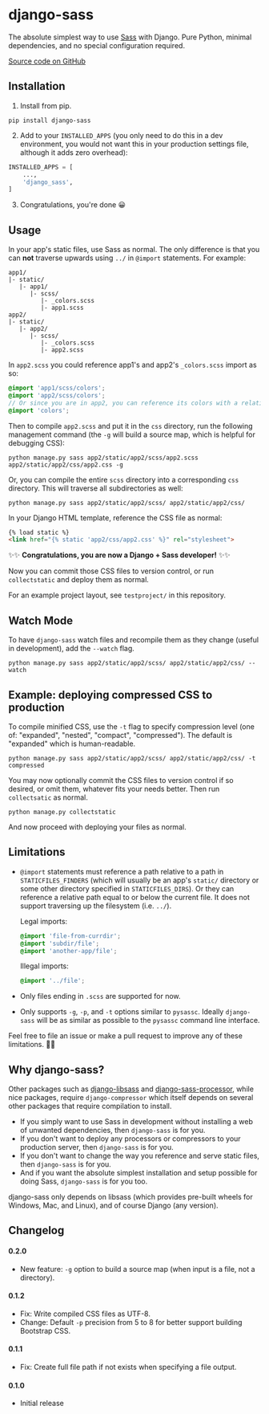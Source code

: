 django-sass
===========

The absolute simplest way to use [Sass](https://sass-lang.com/) with Django.
Pure Python, minimal dependencies, and no special configuration required.

[Source code on GitHub](https://github.com/coderedcorp/wagtail-cache)


Installation
------------

1. Install from pip.

```
pip install django-sass
```

2. Add to your `INSTALLED_APPS` (you only need to do this in a dev environment,
you would not want this in your production settings file, although it adds zero
overhead):

```python
INSTALLED_APPS = [
    ...,
    'django_sass',
]
```

3. Congratulations, you're done 😀


Usage
-----

In your app's static files, use Sass as normal. The only difference is that
you can **not** traverse upwards using `../` in `@import` statements. For example:

```
app1/
|- static/
   |- app1/
      |- scss/
         |- _colors.scss
         |- app1.scss
app2/
|- static/
   |- app2/
      |- scss/
         |- _colors.scss
         |- app2.scss
```

In `app2.scss` you could reference app1's and app2's `_colors.scss` import as so:

```scss
@import 'app1/scss/colors';
@import 'app2/scss/colors';
// Or since you are in app2, you can reference its colors with a relative path.
@import 'colors';
```

Then to compile `app2.scss` and put it in the `css` directory,
run the following management command (the `-g` will build a source map, which
is helpful for debugging CSS):

```
python manage.py sass app2/static/app2/scss/app2.scss app2/static/app2/css/app2.css -g
```

Or, you can compile the entire `scss` directory into
a corresponding `css` directory. This will traverse all subdirectories as well:

```
python manage.py sass app2/static/app2/scss/ app2/static/app2/css/
```

In your Django HTML template, reference the CSS file as normal:

```html
{% load static %}
<link href="{% static 'app2/css/app2.css' %}" rel="stylesheet">
```

✨✨ **Congratulations, you are now a Django + Sass developer!** ✨✨

Now you can commit those CSS files to version control, or run `collectstatic` and deploy them as normal.

For an example project layout, see `testproject/` in this repository.


Watch Mode
----------

To have `django-sass` watch files and recompile them as they change (useful in development),
add the ``--watch`` flag.

```
python manage.py sass app2/static/app2/scss/ app2/static/app2/css/ --watch
```


Example: deploying compressed CSS to production
-----------------------------------------------

To compile minified CSS, use the `-t` flag to specify compression level (one of:
"expanded", "nested", "compact", "compressed"). The default is "expanded" which
is human-readable.

```
python manage.py sass app2/static/app2/scss/ app2/static/app2/css/ -t compressed
```

You may now optionally commit the CSS files to version control if so desired,
or omit them, whatever fits your needs better. Then run `collectsatic` as normal.

```
python manage.py collectstatic
```

And now proceed with deploying your files as normal.


Limitations
-----------

* `@import` statements must reference a path relative to a path in `STATICFILES_FINDERS`
  (which will usually be an app's `static/` directory or some other directory specified
  in `STATICFILES_DIRS`). Or they can reference a relative path equal to or below the
  current file. It does not support traversing up the filesystem (i.e. `../`).

  Legal imports:
  ```scss
  @import 'file-from-currdir';
  @import 'subdir/file';
  @import 'another-app/file';
  ```
  Illegal imports:
  ```scss
  @import '../file';
  ```

* Only files ending in `.scss` are supported for now.

* Only supports `-g`, `-p`, and `-t` options similar to `pysassc`. Ideally `django-sass` will
  be as similar as possible to the `pysassc` command line interface.

Feel free to file an issue or make a pull request to improve any of these limitations. 🐱‍💻


Why django-sass?
----------------

Other packages such as [django-libsass](https://github.com/torchbox/django-libsass)
and [django-sass-processor](https://github.com/jrief/django-sass-processor),
while nice packages, require `django-compressor` which itself depends on several
other packages that require compilation to install.

* If you simply want to use Sass in development without installing a web of unwanted
  dependencies, then `django-sass` is for you.
* If you don't want to deploy any processors or compressors to your production server,
  then `django-sass` is for you.
* If you don't want to change the way you reference and serve static files,
  then `django-sass` is for you.
* And if you want the absolute simplest installation and setup possible for doing Sass,
  `django-sass` is for you too.

django-sass only depends on libsass (which provides pre-built wheels for Windows, Mac,
and Linux), and of course Django (any version).


Changelog
---------

#### 0.2.0
* New feature: `-g` option to build a source map (when input is a file, not a directory).

#### 0.1.2
* Fix: Write compiled CSS files as UTF-8.
* Change: Default `-p` precision from 5 to 8 for better support building Bootstrap CSS.

#### 0.1.1
* Fix: Create full file path if not exists when specifying a file output.

#### 0.1.0
* Initial release
